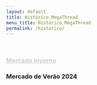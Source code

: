 ```yaml
---
layout: default
title: Histórico MegaThread
menu_title: Histórico MegaThread
permalink: /historico/
---
```

<br>

### <a href="https://www.reddit.com/r/fcporto/comments/1hr7024/megathread_mercado_de_transfer%C3%AAncias_inverno/" target="_blank" style="color: #ccc; text-decoration: underline;">Mercado Inverno</a>

### Mercado de Verão 2024 
